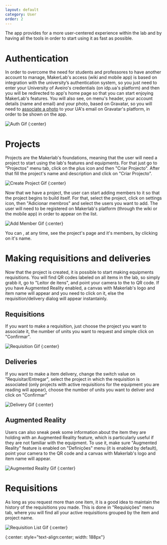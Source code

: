 ```yaml
---
layout: default
category: User
order: 2
---
```


The app provides for a more user-centered experience within the lab and by having
all the tools in order to start using it as fast as possible.


# Authentication

In order to overcome the need for students and professores to have another account to manage,
MakerLab's access (wiki and mobile app) is based on integration with the
university’s authentication system, so you just need to enter your University
of Aveiro's credentials (on idp.ua's platform) and then you will be redirected to
app's home page so that you can start enjoying MakerLab's features. 
You will also see, on menu's header, your account details (name and email) and your
photo, based on Gravatar, so you will need to [associate a photo](https://pt.gravatar.com/support/activating-your-account/)
to your UA's email on Gravatar's platform, in order to be shown on the app.

![Auth Gif](https://firebasestorage.googleapis.com/v0/b/makerlab-b9b8c.appspot.com/o/app%2Fauth.gif?alt=media&token=e65759e4-dc20-49b7-858c-1851884bea7d)
{:center}

# Projects

Projects are the Makerlab's foundations, meaning that the user will need a project
to start using the lab's features and equipments.
For that just go to "Projectos" menu tab, click on the plus icon and then "Criar Projecto".
After that fill the project's name and description and click on "Criar Projecto".

![Create Project Gif](https://firebasestorage.googleapis.com/v0/b/makerlab-b9b8c.appspot.com/o/app%2Fcreate-project.gif?alt=media&token=cfcf06f0-ce81-43d3-bec2-d7e39fa64b71)
{:center}

Now that we have a project, the user can start adding members to it so that the project
begins to build itself. For that, select the project, click on settings icon, then
"Adicionar membros" and select the users you want to add. The user will need
to be registered on Makerlab's platform (through the wiki or the mobile app) in order
to appear on the list.

![Add Member Gif](https://firebasestorage.googleapis.com/v0/b/makerlab-b9b8c.appspot.com/o/app%2Fadd_members.gif?alt=media&token=b6fe4ab8-afd2-4cbb-b8b2-8b2a28c54f5d)
{:center}

You can , at any time, see the project's page and it's members, by clicking on
it's name.

# Making requisitions and deliveries

Now that the project is created, it is possible to start making equipments requisitions.
You will find QR codes labeled on all items in the lab, so simply grabb it, go to 
"Leitor de itens", and point your camera to the to QR code. If you have Augmented
Reality enabled, a canvas with Makerlab's logo and item name will appear and you
need to click on it, else the requisition/delivery dialog will appear instantainly.

## Requisitions

If you want to make a requisition, just choose the project you want to associate it,
the number of units you want to request and simple click on "Confirmar".

![Requisition Gif](https://firebasestorage.googleapis.com/v0/b/makerlab-b9b8c.appspot.com/o/app%2Frequisition.gif?alt=media&token=c7c5e8df-41ce-4d5d-b254-56fc7e939b5f)
{:center}

## Deliveries
If you want to make a item delivery, change the switch value on "Requisitar/Entregar",
select the project in which the requisition is associated (only projects with
active requisitions for the equipment you are reading will appear), choose the
number of units you want to deliver and click on "Confirmar"

![Delivery Gif](https://firebasestorage.googleapis.com/v0/b/makerlab-b9b8c.appspot.com/o/app%2Fdelivery.gif?alt=media&token=4e88f708-cbfe-4b7a-898c-74d4bb062e29)
{:center}

## Augmented Reality

Users can also sneak peek some information about the item they are holding 
with an Augmented Reality feature, which is particularly useful if they are not
familiar with the equipment. To use it, make sure "Augmented Reality" feature
is enabled on "Definições" menu (it is enabled by default), point your camera
to the QR code and a canvas with Makerlab's logo and item name will appear. 

![Augmented Reality Gif](https://firebasestorage.googleapis.com/v0/b/makerlab-b9b8c.appspot.com/o/app%2Faugmented_reality.gif?alt=media&token=70de4025-f59b-42ef-b15f-96947ea881f2)
{:center}

# Requisitions

As long as you request more than one item, it is a good idea to maintain the
history of the requisitions you made. This is done in "Requisições" menu tab,
where you will find all your active requisitions grouped by the item and project name.

![Requisition List Gif](https://firebasestorage.googleapis.com/v0/b/makerlab-b9b8c.appspot.com/o/app%2Frequisitions_list.gif?alt=media&token=df63dd6b-e771-4898-9088-698fb0f8759b)
{:center}

<!-- -->
{:center: style="text-align:center; width: 188px"}
